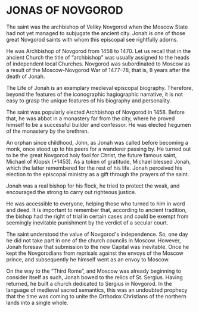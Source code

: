 # JONAS OF NOVGOROD

The saint was the archbishop of Veliky Novgorod when the Moscow State had not yet managed to subjugate the ancient city. Jonah is one of those great Novgorod saints with whom this episcopal see rightfully adorns.

He was Archbishop of Novgorod from 1458 to 1470. Let us recall that in the ancient Church the title of “archbishop” was usually assigned to the heads of independent local Churches. Novgorod was subordinated to Moscow as a result of the Moscow-Novgorod War of 1477–78, that is, 8 years after the death of Jonah.

The Life of Jonah is an exemplary medieval episcopal biography. Therefore, beyond the features of the iconographic hagiographic narrative, it is not easy to grasp the unique features of his biography and personality.

The saint was popularly elected Archbishop of Novgorod in 1458. Before that, he was abbot in a monastery far from the city, where he proved himself to be a successful builder and confessor. He was elected hegumen of the monastery by the brethren.

An orphan since childhood, John, as Jonah was called before becoming a monk, once stood up to his peers for a wanderer passing by. He turned out to be the great Novgorod holy fool for Christ, the future famous saint, Michael of Klopsk (+1453). As a token of gratitude, Michael blessed Jonah, which the latter remembered for the rest of his life. Jonah perceived his election to the episcopal ministry as a gift through the prayers of the saint.

Jonah was a real bishop for his flock, he tried to protect the weak, and encouraged the strong to carry out righteous justice.

He was accessible to everyone, helping those who turned to him in word and deed. It is important to remember that, according to ancient tradition, the bishop had the right of trial in certain cases and could be exempt from seemingly inevitable punishment by the verdict of a secular court.

The saint understood the value of Novgorod's independence. So, one day he did not take part in one of the church councils in Moscow. However, Jonah foresaw that submission to the new Capital was inevitable. Once he kept the Novgorodians from reprisals against the envoys of the Moscow prince, and subsequently he himself went as an envoy to Moscow.

On the way to the “Third Rome”, and Moscow was already beginning to consider itself as such, Jonah bowed to the relics of St. Sergius. Having returned, he built a church dedicated to Sergius in Novgorod. In the language of medieval sacred semantics, this was an undoubted prophecy that the time was coming to unite the Orthodox Christians of the northern lands into a single whole.
